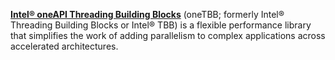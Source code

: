 [**Intel® oneAPI Threading Building Blocks**](https://www.intel.com/content/www/us/en/developer/tools/oneapi/onetbb.html) (oneTBB; formerly Intel® Threading Building Blocks or Intel® TBB) is a flexible performance library that simplifies the work of adding parallelism to complex applications across accelerated architectures.
